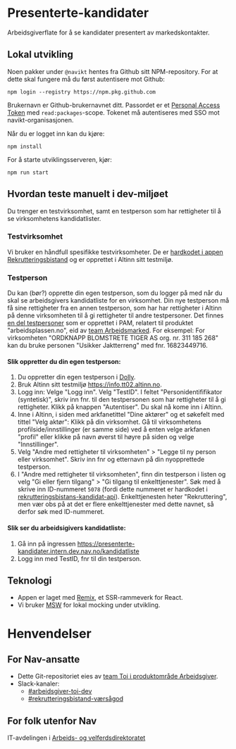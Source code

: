# Presenterte-kandidater

Arbeidsgiverflate for å se kandidater presentert av markedskontakter.

## Lokal utvikling

Noen pakker under `@navikt` hentes fra Github sitt NPM-repository. For at dette skal fungere må du først autentisere mot Github:

```
npm login --registry https://npm.pkg.github.com
```

Brukernavn er Github-brukernavnet ditt. Passordet er et [Personal Access Token](https://github.com/settings/tokens) med `read:packages`-scope. Tokenet må autentiseres med SSO mot navikt-organisasjonen.

Når du er logget inn kan du kjøre:

```
npm install
```

For å starte utviklingsserveren, kjør:

```
npm run start
```

## Hvordan teste manuelt i dev-miljøet

Du trenger en testvirksomhet, samt en testperson som har rettigheter til å se virksomhetens kandidatlister.

### Testvirksomhet

Vi bruker en håndfull spesifikke testvirksomheter. De er [hardkodet i appen Rekrutteringsbistand](https://github.com/navikt/rekrutteringsbistand/blob/master/src/stilling/api/devVirksomheter.ts) og er opprettet i Altinn sitt testmiljø.

### Testperson
Du kan (bør?) opprette din egen testperson, som du logger på med når du skal se arbeidsgivers kandidatliste for en virksomhet. Din nye testperson må få sine rettigheter fra en annen testperson, som har har rettigheter i Altinn på denne virksomheten til å gi rettigheter til andre testpersoner. Det finnes [en del testpersoner](https://github.com/navikt/pam-doc/blob/master/pam-doc/docs/Testdata%20-%20personer.md) som er opprettet i PAM, relatert til produktet "arbeidsplassen.no", eid av [team Arbeidsmarked](https://teamkatalog.intern.nav.no/team/7a908a7b-a245-4150-92dc-15c5c8424cb5).
For eksempel: For virksomheten "ORDKNAPP BLOMSTRETE TIGER AS org. nr. 311 185 268" kan du bruke personen "Usikker Jaktterreng" med fnr. 16823449716. 

#### Slik oppretter du din egen testperson:
1. Du oppretter din egen testperson i [Dolly](https://dolly.ekstern.dev.nav.no/).
2. Bruk Altinn sitt testmiljø https://info.tt02.altinn.no.
3. Logg inn: Velge "Logg inn". Velg "TestID". I feltet "Personidentififikator (syntetisk)", skriv inn fnr. til den testpersonen som har rettigheter til å gi rettigheter. Klikk på knappen "Autentiser". Du skal nå kome inn i Altinn.
6. Inne i Altinn, i siden med arkfanetittel "Dine aktører" og et søkefelt med tittel "Velg aktør": Klikk på din virksomhet. Gå til virksomhetens profilside/innstillinger (er samme side) ved å enten velge arkfanen "profil" eller klikke på navn øverst til høyre på siden og velge "Innstillinger".
7. Velg "Andre med rettigheter til virksomheten" > "Legge til ny person eller virksomhet". Skriv inn fnr og etternavn på din nyopprettede testperson.
8. I "Andre med rettigheter til virksomheten", finn din testperson i listen og velg "Gi eller fjern tilgang" > "Gi tilgang til enkelttjenester". Søk med å skrive inn ID-nummeret `5078` (fordi dette nummeret er hardkodet i [rekrutteringsbistans-kandidat-api](https://github.com/navikt/presenterte-kandidater-api/blob/main/src/main/kotlin/no/nav/arbeidsgiver/toi/presentertekandidater/altinn/AltinnKlient.kt#L26)). Enkelttjenesten heter "Rekruttering", men vær obs på at det er flere enkelttjenester med dette navnet, så derfor søk med ID-nummeret.

#### Slik ser du arbeidsigivers kandidatliste:
1. Gå inn på ingressen https://presenterte-kandidater.intern.dev.nav.no/kandidatliste
2. Logg inn med TestID, fnr til din testperson.


## Teknologi

- Appen er laget med [Remix](https://remix.run/docs), et SSR-rammeverk for React.
- Vi bruker [MSW](https://mswjs.io/) for lokal mocking under utvikling.



# Henvendelser

## For Nav-ansatte

* Dette Git-repositoriet eies
  av [team Toi i produktområde Arbeidsgiver](https://teamkatalog.nav.no/team/76f378c5-eb35-42db-9f4d-0e8197be0131).
* Slack-kanaler:
    * [#arbeidsgiver-toi-dev](https://nav-it.slack.com/archives/C02HTU8DBSR)
    * [#rekrutteringsbistand-værsågod](https://nav-it.slack.com/archives/C02HWV01P54)

## For folk utenfor Nav

IT-avdelingen i [Arbeids- og velferdsdirektoratet](https://www.nav.no/no/NAV+og+samfunn/Kontakt+NAV/Relatert+informasjon/arbeids-og-velferdsdirektoratet-kontorinformasjon)

